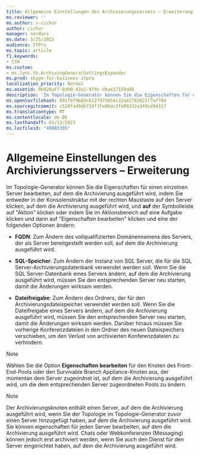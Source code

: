 ```yaml
---
title: Allgemeine Einstellungen des Archivierungsservers – Erweiterung
ms.reviewer: ''
ms.author: v-cichur
author: cichur
manager: serdars
ms.date: 3/25/2015
audience: ITPro
ms.topic: article
f1.keywords:
- CSH
ms.custom:
- ms.lync.tb.ArchivingGeneralSettingsExpander
ms.prod: skype-for-business-itpro
localization_priority: Normal
ms.assetid: 0b820af7-8d00-42e2-979c-dbae17159a08
description: 'Im Topologie-Generator können Sie die Eigenschaften für einen einzelnen Server bearbeiten, auf dem die Archivierung ausgeführt wird, indem Sie entweder in der Konsolenstruktur mit der rechten Maustaste auf den Server klicken, auf dem die Archivierung ausgeführt wird, und auf der Symbolleiste auf "Aktion" klicken oder indem Sie im Aktionsbereich auf eine Aufgabe klicken und dann auf "Eigenschaften bearbeiten" klicken und eine der folgenden Optionen ändern:'
ms.openlocfilehash: 091f6f9b83c6127975654c32a81782621f7af70d
ms.sourcegitcommit: c528fad9db719f3fa96dc3fa99332a349cd9d317
ms.translationtype: MT
ms.contentlocale: de-DE
ms.lasthandoff: 01/12/2021
ms.locfileid: "49803395"
---
```

# <a name="archiving-server-general-settings-expander"></a>Allgemeine Einstellungen des Archivierungsservers – Erweiterung
 
Im Topologie-Generator können Sie die Eigenschaften für einen einzelnen Server bearbeiten, auf dem die Archivierung ausgeführt wird, indem Sie entweder in der Konsolenstruktur mit  der rechten Maustaste auf den Server klicken, auf dem die Archivierung ausgeführt wird, und **auf** der Symbolleiste auf "Aktion" klicken oder indem Sie im Aktionsbereich auf eine Aufgabe klicken und dann auf "Eigenschaften bearbeiten" klicken und eine der folgenden Optionen ändern:
  
- **FQDN**: Zum Ändern des vollqualifizierten Domänennamens des Servers, der als Server bereitgestellt werden soll, auf dem die Archivierung ausgeführt wird.
    
- **SQL-Speicher**: Zum Ändern der Instanz von SQL Server, die für die SQL Server-Archivierungsdatenbank verwendet werden soll. Wenn Sie die SQL Server-Datenbank eines Servers ändern, auf dem die Archivierung ausgeführt wird, müssen Sie den entsprechenden Server neu starten, damit die Änderungen wirksam werden.
    
- **Dateifreigabe**: Zum Ändern des Ordners, der für den Archivierungsdateispeicher verwendet werden soll. Wenn Sie die Dateifreigabe eines Servers ändern, auf dem die Archivierung ausgeführt wird, müssen Sie den entsprechenden Server neu starten, damit die Änderungen wirksam werden. Darüber hinaus müssen Sie vorherige Konferenzdateien in den Ordner des neuen Dateispeichers verschieben, um den Verlust von archivierten Konferenzdateien zu verhindern.
    
> [!NOTE]
> Wählen Sie die Option **Eigenschaften bearbeiten** für den Knoten des Front-End-Pools oder den Survivable Branch Appliance-Knoten aus, der momentan dem Server zugeordnet ist, auf dem die Archivierung ausgeführt wird, um die dem entsprechenden Server zugeordneten Pools zu ändern.
  
> [!NOTE]
> Der Archivierungsknoten enthält einen Server, auf dem die Archivierung ausgeführt wird, wenn Sie der Topologie im Topologie-Generator zuvor einen Server hinzugefügt haben, auf dem die Archivierung ausgeführt wird. Sie können eigenschaften für jeden Server bearbeiten, auf dem die Archivierung ausgeführt wird. Chats oder Webkonferenzen (Messaging) können jedoch erst archiviert werden, wenn Sie auch den Dienst für den Server eingerichtet haben, auf dem die Archivierung ausgeführt wird. 
  

